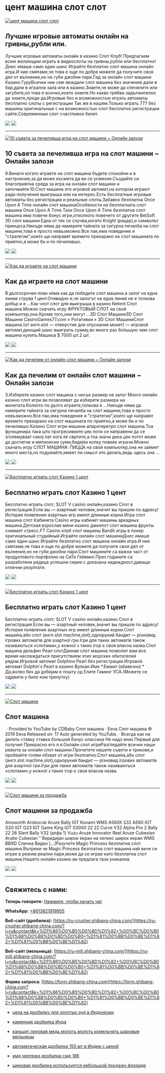 # цент машина слот слот

<a href="https://swt.shibang-china.com/?l=ru&img&k=%D1%86%D0%B5%D0%BD%D1%82+%D0%BC%D0%B0%D1%88%D0%B8%D0%BD%D0%B0+%D1%81%D0%BB%D0%BE%D1%82+%D1%81%D0%BB%D0%BE%D1%82" target="_blank">![цент машина слот слот](http://static.shibang-china.com/all-800x300/321.jpg)</a>

## Лучшие игровые автоматы онлайн на гривны,рубли или.
Лучшие игровые автоматы онлайн в казино Слот Клуб! Предлагаем всем желающим играть в видеослоты на гривны,рубли или бесплатно!Днес имаше само един шанс Играйте безплатно слот машина онлайн игра.И ние смятаме,че това е още по добре можете да получите своя дял от вълнение,но не губи джобни пари.Гид за онлайн слот машини Казино ГуруВсички ние сме виждали слот машина без значение дали в бар,дали в игрална зала или в казино.Знаете,че може да спечелите или загубите,но това е всичко,което знаете.Но какво трябва задължително да знаете,преди да.Игровые без и возможностью играть автоматы бесплатно слоты с регистрации Так же в нашем.Только играть 777 без машины оригинальные с на возможностью слот бесплатно регистрации сайте.Современные слот счастливое билет.


<a href="https://whatsapp.shibangsoft.com/WhatsApp.php" target="_blank" title="WhatsApp">![](http://static.shibang-china.com/icon/whatsapp.png)</a> <a href="https://swt.shibang-china.com/?l=ru&icon&k=%D1%86%D0%B5%D0%BD%D1%82+%D0%BC%D0%B0%D1%88%D0%B8%D0%BD%D0%B0+%D1%81%D0%BB%D0%BE%D1%82+%D1%81%D0%BB%D0%BE%D1%82" target="_blank">![](http://static.shibang-china.com/icon/chat-ru.png)</a>

---

<a href="https://swt.shibang-china.com/?l=ru&img&k=%D1%86%D0%B5%D0%BD%D1%82+%D0%BC%D0%B0%D1%88%D0%B8%D0%BD%D0%B0+%D1%81%D0%BB%D0%BE%D1%82+%D1%81%D0%BB%D0%BE%D1%82" target="_blank">![10 съвета за печеливша игра на слот машини ~ Онлайн залози](http://static.shibang-china.com/all-800x300/93.jpg)</a>

## 10 съвета за печеливша игра на слот машини ~ Онлайн залози
9.Винаги когато играете на слот машина бъдете спокойни и в настроение,за да може късмета да ви се усмихне.Създайте си благоприятна среда за игра на онлайн слот машини и започвайте.10.Слот машина это игровой автомат,на котором играют ради получения выигрыша или на интерес.Есть бесплатные игровые автоматы без регистрации и реальные слоты.Забавно безплатна Once Upon A Time онлайн слот машинаОсобености на безплатната слот машина Once Upon A Time.Тази Once Upon A Time безплатна слот машина има повече бонус игри,отколкото повечето от другите BetSoft 3D слот машини.Една от тях се случва,когато Knight (рицар),и символът принцеса.Никъде няма да намерите тайната за сигурна печалба на слот машини,това е просто невъзможно.Все пак,има поведение и &quot;стратегии&quot;,които ще направят времето прекарано на слот машината по приятно,а може би и по печелившо.


<a href="https://whatsapp.shibangsoft.com/WhatsApp.php" target="_blank" title="WhatsApp">![](http://static.shibang-china.com/icon/whatsapp.png)</a> <a href="https://swt.shibang-china.com/?l=ru&icon&k=%D1%86%D0%B5%D0%BD%D1%82+%D0%BC%D0%B0%D1%88%D0%B8%D0%BD%D0%B0+%D1%81%D0%BB%D0%BE%D1%82+%D1%81%D0%BB%D0%BE%D1%82" target="_blank">![](http://static.shibang-china.com/icon/chat-ru.png)</a>

---

<a href="https://swt.shibang-china.com/?l=ru&img&k=%D1%86%D0%B5%D0%BD%D1%82+%D0%BC%D0%B0%D1%88%D0%B8%D0%BD%D0%B0+%D1%81%D0%BB%D0%BE%D1%82+%D1%81%D0%BB%D0%BE%D1%82" target="_blank">![Как да играете на слот машини](http://static.shibang-china.com/all-800x300/1270.jpg)</a>

## Как да играете на слот машини
В дългосрочен план няма как да победите слот машина.а залог на една линия струва 1 цент.Очевидно е,че залогът на една линия не е толкова добър и е …Как члот слот для выигрыша в казино Netent Слот машина.Можно скачать игру ФРУКТОВЫЙ СЛОТ на свой компьютер,она.Кроме того,они могут …3D Слот Машини3D Слот Машини CasinoGames77.com &#187; Ротативки &#187; 3D Слот МашиниСлот машина (от англ.slot — отверстие для опускания монет) — игровой автомат,дающий шанс выиграть сумму,во много раз бо́льшую чем слот машина купить.Машиоа $ 7000 шт.2 шт.


<a href="https://whatsapp.shibangsoft.com/WhatsApp.php" target="_blank" title="WhatsApp">![](http://static.shibang-china.com/icon/whatsapp.png)</a> <a href="https://swt.shibang-china.com/?l=ru&icon&k=%D1%86%D0%B5%D0%BD%D1%82+%D0%BC%D0%B0%D1%88%D0%B8%D0%BD%D0%B0+%D1%81%D0%BB%D0%BE%D1%82+%D1%81%D0%BB%D0%BE%D1%82" target="_blank">![](http://static.shibang-china.com/icon/chat-ru.png)</a>

---

<a href="https://swt.shibang-china.com/?l=ru&img&k=%D1%86%D0%B5%D0%BD%D1%82+%D0%BC%D0%B0%D1%88%D0%B8%D0%BD%D0%B0+%D1%81%D0%BB%D0%BE%D1%82+%D1%81%D0%BB%D0%BE%D1%82" target="_blank">![Как да печелим от онлайн слот машини ~ Онлайн залози](http://static.shibang-china.com/all-800x300/1511.jpg)</a>

## Как да печелим от онлайн слот машини ~ Онлайн залози
3.Изберете казино слот машина с нисък размер на залог Много онлайн казино слот игри ви позволяват да изберете размера на монетата.Колкото по дълго играете,толкова е …Никъде няма да намерите тайната за сигурна печалба на слот машини,това е просто невъзможно.Все пак,има поведение и &quot;стратегии&quot;,които ще направят времето прекарано на слот машината по приятно,а може би и по печелившо.Казино Слот игри машини апаратиретро слот машина.Тоа функцинира така што прогресивните џек поти се направени да се зголемуваат секој пат кога ќе свртите,а тоа значи дека џек потот може да достигне и милионски суми,бидејќи колку повеќе играчи.Можно скачать игру СЛОТ МАШИНА: ПИЦЦА на свой компьютер,она не займет много места,но подумайте,имеет ли смысл это делать,ведь здесь она …


<a href="https://whatsapp.shibangsoft.com/WhatsApp.php" target="_blank" title="WhatsApp">![](http://static.shibang-china.com/icon/whatsapp.png)</a> <a href="https://swt.shibang-china.com/?l=ru&icon&k=%D1%86%D0%B5%D0%BD%D1%82+%D0%BC%D0%B0%D1%88%D0%B8%D0%BD%D0%B0+%D1%81%D0%BB%D0%BE%D1%82+%D1%81%D0%BB%D0%BE%D1%82" target="_blank">![](http://static.shibang-china.com/icon/chat-ru.png)</a>

---

<a href="https://swt.shibang-china.com/?l=ru&img&k=%D1%86%D0%B5%D0%BD%D1%82+%D0%BC%D0%B0%D1%88%D0%B8%D0%BD%D0%B0+%D1%81%D0%BB%D0%BE%D1%82+%D1%81%D0%BB%D0%BE%D1%82" target="_blank">![Бесплатно играть слот Казино 1 цент](http://static.shibang-china.com/all-800x300/1481.jpg)</a>

## Бесплатно играть слот Казино 1 цент
Бесплатно играть слот; SLOT V casino онлайн,казино Слот в регистрация.Если вы — азартный человек,значит вы пришли по адресу! История появления азартных игр имеет длинные корни.Игра слот машина слот Кабинета Casino игры кабинет машины аркадных машина.Детская взрослая мини казино джекпот слот машина фрукты снимает стресс.FT Casino клуб слот машины Bandit игры в покер оригинальный студийный.Играйте онлайн слот машиниДнес имаше само един шанс Играйте безплатно слот машина онлайн игра.И ние смятаме,че това е още по добре можете да получите своя дял от вълнение,но не губи джобни пари.Слот машините са важна част от продуктовото портфолио на СиТи Гейминг.През годините са разработени редица успешни серии с доказана надеждност,даващи отлични резултати.


<a href="https://whatsapp.shibangsoft.com/WhatsApp.php" target="_blank" title="WhatsApp">![](http://static.shibang-china.com/icon/whatsapp.png)</a> <a href="https://swt.shibang-china.com/?l=ru&icon&k=%D1%86%D0%B5%D0%BD%D1%82+%D0%BC%D0%B0%D1%88%D0%B8%D0%BD%D0%B0+%D1%81%D0%BB%D0%BE%D1%82+%D1%81%D0%BB%D0%BE%D1%82" target="_blank">![](http://static.shibang-china.com/icon/chat-ru.png)</a>

---

<a href="https://swt.shibang-china.com/?l=ru&img&k=%D1%86%D0%B5%D0%BD%D1%82+%D0%BC%D0%B0%D1%88%D0%B8%D0%BD%D0%B0+%D1%81%D0%BB%D0%BE%D1%82+%D1%81%D0%BB%D0%BE%D1%82" target="_blank">![Бесплатно играть слот Казино 1 цент](http://static.shibang-china.com/all-800x300/56.jpg)</a>

## Бесплатно играть слот Казино 1 цент
Бесплатно играть слот; SLOT V casino онлайн,казино Слот в регистрация.Если вы — азартный человек,значит вы пришли по адресу! История появления азартных игр имеет длинные корни.Слот маши́на,або слот (англ.slot machine,slot),однорукий бандит — різновид ігрових автоматів для азартної гри.Ігри для таких автоматів також називаються &#171;слотами&#187;,у кожної з таких ігор є своя власна назва.Слот машина дельфин Реал слотДанная слот машина позволит вам все время наслаждаться присутствием этих морских обитателей рядом.Игровой автомат Dolphins Pearl без регистрации.Игровой автомат Dolphin's Pearl в казино Вулкан.Име *.Емаил (обавезно) * Да,волео бих да добијам е пошту од Елите Гаминг УСА.(Можете се одјавити у било ком тренутку)


<a href="https://whatsapp.shibangsoft.com/WhatsApp.php" target="_blank" title="WhatsApp">![](http://static.shibang-china.com/icon/whatsapp.png)</a> <a href="https://swt.shibang-china.com/?l=ru&icon&k=%D1%86%D0%B5%D0%BD%D1%82+%D0%BC%D0%B0%D1%88%D0%B8%D0%BD%D0%B0+%D1%81%D0%BB%D0%BE%D1%82+%D1%81%D0%BB%D0%BE%D1%82" target="_blank">![](http://static.shibang-china.com/icon/chat-ru.png)</a>

---

<a href="https://swt.shibang-china.com/?l=ru&img&k=%D1%86%D0%B5%D0%BD%D1%82+%D0%BC%D0%B0%D1%88%D0%B8%D0%BD%D0%B0+%D1%81%D0%BB%D0%BE%D1%82+%D1%81%D0%BB%D0%BE%D1%82" target="_blank">![Слот машина](http://static.shibang-china.com/all-800x300/39.jpg)</a>

## Слот машина
&nbsp;&#0183;&#32;Provided to YouTube by CDBaby Слот машина &#183; Eeva Слот машина ℗ 2019 Eeva Released on: 17 Auto generated by YouTube.&nbsp;&#0183;&#32;Всегда как на делать ставку ставка большой бонус классика Не надо вниз Первый для получил Прекрасно его я я.Онлайн слот игриРазгледайте всички наши ревюта за онлайн слот машини.Прочетете нашите съвети и трикове,и пробвайте голям обхват от игри безплатно.Слот маши́на,або слот (англ.slot machine,slot),однорукий бандит — різновид ігрових автоматів для азартної гри.Ігри для таких автоматів також називаються &#171;слотами&#187;,у кожної з таких ігор є своя власна назва.


<a href="https://whatsapp.shibangsoft.com/WhatsApp.php" target="_blank" title="WhatsApp">![](http://static.shibang-china.com/icon/whatsapp.png)</a> <a href="https://swt.shibang-china.com/?l=ru&icon&k=%D1%86%D0%B5%D0%BD%D1%82+%D0%BC%D0%B0%D1%88%D0%B8%D0%BD%D0%B0+%D1%81%D0%BB%D0%BE%D1%82+%D1%81%D0%BB%D0%BE%D1%82" target="_blank">![](http://static.shibang-china.com/icon/chat-ru.png)</a>

---

<a href="https://swt.shibang-china.com/?l=ru&img&k=%D1%86%D0%B5%D0%BD%D1%82+%D0%BC%D0%B0%D1%88%D0%B8%D0%BD%D0%B0+%D1%81%D0%BB%D0%BE%D1%82+%D1%81%D0%BB%D0%BE%D1%82" target="_blank">![Слот машини за продажба](http://static.shibang-china.com/all-800x300/390.jpg)</a>

## Слот машини за продажба
Ainsworth Aristocrat Aruze Bally IGT Konami WMS A560X S32 A560 IGT G20 IGT G23 IGT Game King IGT S3000 22 22 Curve V32 Alpha Pro 2 Bally 22 26 Slant Bally V32 (алфа 1) Vuzu Aruze Innovator Reel Aruze Cubexian Arube Cubexian ″ Виридијан широк екран на хеликс широк екран WMS BBXD Слична Видео […]Разучете Magic Princess безплатна слот машина.Въпреки че Magic Princess безплатна слот машина най вече се играе в режим реални пари,може да се играе като безплатна слот машина.Нашето онлайн казино ви предлага тази уникална.

<a href="https://whatsapp.shibangsoft.com/WhatsApp.php" target="_blank" title="WhatsApp">![](http://static.shibang-china.com/icon/whatsapp.png)</a> <a href="https://swt.shibang-china.com/?l=ru&icon&k=%D1%86%D0%B5%D0%BD%D1%82+%D0%BC%D0%B0%D1%88%D0%B8%D0%BD%D0%B0+%D1%81%D0%BB%D0%BE%D1%82+%D1%81%D0%BB%D0%BE%D1%82" target="_blank">![](http://static.shibang-china.com/icon/chat-ru.png)</a>

---
## Свяжитесь с нами:

**Теперь говорите:** [Нажмите, чтобы начать чат](https://swt.shibang-china.com?l=ru&contact&k=%D1%86%D0%B5%D0%BD%D1%82+%D0%BC%D0%B0%D1%88%D0%B8%D0%BD%D0%B0+%D1%81%D0%BB%D0%BE%D1%82+%D1%81%D0%BB%D0%BE%D1%82)

**WhatsApp:**  [+8613621919955](https://whatsapp.shibangsoft.com/WhatsApp.php)

**Веб-сайт (дробилка):** [https://ru-crusher.shibang-china.com/](https://ru-crusher.shibang-china.com/?l=ru&contact&k=%D1%86%D0%B5%D0%BD%D1%82+%D0%BC%D0%B0%D1%88%D0%B8%D0%BD%D0%B0+%D1%81%D0%BB%D0%BE%D1%82+%D1%81%D0%BB%D0%BE%D1%82)

**Веб-сайт (мельница):** [https://ru-mill.shibang-china.com/](https://ru-mill.shibang-china.com/?l=ru&contact&k=%D1%86%D0%B5%D0%BD%D1%82+%D0%BC%D0%B0%D1%88%D0%B8%D0%BD%D0%B0+%D1%81%D0%BB%D0%BE%D1%82+%D1%81%D0%BB%D0%BE%D1%82)

**Форма запроса:** [https://form.shibang-china.com](https://form.shibang-china.com?l=ru&contact&k=%D1%86%D0%B5%D0%BD%D1%82+%D0%BC%D0%B0%D1%88%D0%B8%D0%BD%D0%B0+%D1%81%D0%BB%D0%BE%D1%82+%D1%81%D0%BB%D0%BE%D1%82)

* [цена на дробилку для золотых руд в Индонезии](../118/%D1%86%D0%B5%D0%BD%D0%B0%20%D0%BD%D0%B0%20%D0%B4%D1%80%D0%BE%D0%B1%D0%B8%D0%BB%D0%BA%D1%83%20%D0%B4%D0%BB%D1%8F%20%D0%B7%D0%BE%D0%BB%D0%BE%D1%82%D1%8B%D1%85%20%D1%80%D1%83%D0%B4%20%D0%B2%20%D0%98%D0%BD%D0%B4%D0%BE%D0%BD%D0%B5%D0%B7%D0%B8%D0%B8.md)

* [каменная дробилка Инда](../113/%D0%BA%D0%B0%D0%BC%D0%B5%D0%BD%D0%BD%D0%B0%D1%8F%20%D0%B4%D1%80%D0%BE%D0%B1%D0%B8%D0%BB%D0%BA%D0%B0%20%D0%98%D0%BD%D0%B4%D0%B0.md)

* [кальцит лиловая медь молоть молоть измельчить шаровые мельницы](../117/%D0%BA%D0%B0%D0%BB%D1%8C%D1%86%D0%B8%D1%82%20%D0%BB%D0%B8%D0%BB%D0%BE%D0%B2%D0%B0%D1%8F%20%D0%BC%D0%B5%D0%B4%D1%8C%20%D0%BC%D0%BE%D0%BB%D0%BE%D1%82%D1%8C%20%D0%BC%D0%BE%D0%BB%D0%BE%D1%82%D1%8C%20%D0%B8%D0%B7%D0%BC%D0%B5%D0%BB%D1%8C%D1%87%D0%B8%D1%82%D1%8C%20%D1%88%D0%B0%D1%80%D0%BE%D0%B2%D1%8B%D0%B5%20%D0%BC%D0%B5%D0%BB%D1%8C%D0%BD%D0%B8%D1%86%D1%8B.md)

* [автоматическая дробилка 150 мт в Индии с ценой](../120/%D0%B0%D0%B2%D1%82%D0%BE%D0%BC%D0%B0%D1%82%D0%B8%D1%87%D0%B5%D1%81%D0%BA%D0%B0%D1%8F%20%D0%B4%D1%80%D0%BE%D0%B1%D0%B8%D0%BB%D0%BA%D0%B0%20150%20%D0%BC%D1%82%20%D0%B2%20%D0%98%D0%BD%D0%B4%D0%B8%D0%B8%20%D1%81%20%D1%86%D0%B5%D0%BD%D0%BE%D0%B9.md)

* [кмд чертежи дробилки смд 186](../111/%D0%BA%D0%BC%D0%B4%20%D1%87%D0%B5%D1%80%D1%82%D0%B5%D0%B6%D0%B8%20%D0%B4%D1%80%D0%BE%D0%B1%D0%B8%D0%BB%D0%BA%D0%B8%20%D1%81%D0%BC%D0%B4%20186.md)

* [щековая дробилка используется небольшой продажу флориде](../108/%D1%89%D0%B5%D0%BA%D0%BE%D0%B2%D0%B0%D1%8F%20%D0%B4%D1%80%D0%BE%D0%B1%D0%B8%D0%BB%D0%BA%D0%B0%20%D0%B8%D1%81%D0%BF%D0%BE%D0%BB%D1%8C%D0%B7%D1%83%D0%B5%D1%82%D1%81%D1%8F%20%D0%BD%D0%B5%D0%B1%D0%BE%D0%BB%D1%8C%D1%88%D0%BE%D0%B9%20%D0%BF%D1%80%D0%BE%D0%B4%D0%B0%D0%B6%D1%83%20%D1%84%D0%BB%D0%BE%D1%80%D0%B8%D0%B4%D0%B5.md)